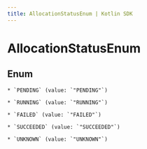 ```yaml
---
title: AllocationStatusEnum | Kotlin SDK
---
```



# AllocationStatusEnum

## Enum


    * `PENDING` (value: `"PENDING"`)

    * `RUNNING` (value: `"RUNNING"`)

    * `FAILED` (value: `"FAILED"`)

    * `SUCCEEDED` (value: `"SUCCEEDED"`)

    * `UNKNOWN` (value: `"UNKNOWN"`)



